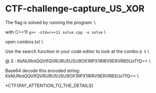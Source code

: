 # CTF-challenge-capture_US_XOR

The flag is solved by running the program: \

with C++11 ```g++ -std=c++11 solve.cpp -o solve``` \

open combos.txt \

Use the search function in your code editor to look at the combo ```@ S``` \

@ S : KkNURntQQVlfQVRURU5USU9OX1RPX1RIRV9ERVRBSUxTfQ== \

Base64 decode this encoded string: KkNURntQQVlfQVRURU5USU9OX1RPX1RIRV9ERVRBSUxTfQ== \

*CTF{PAY_ATTENTION_TO_THE_DETAILS}

